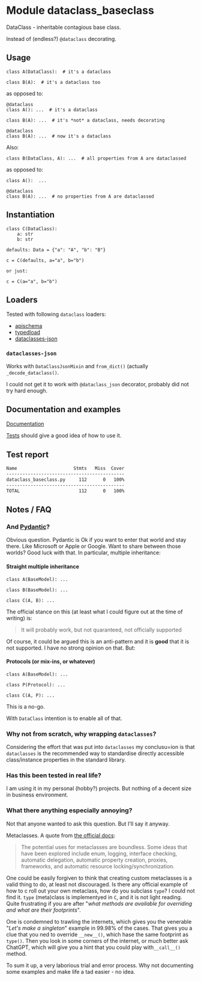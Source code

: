 # Module dataclass_baseclass

DataClass - inheritable contagious base class.

Instead of (endless?) `@dataclass` decorating.

## Usage

    class A(DataClass):  # it's a dataclass

    class B(A):  # it's a dataclass too

as opposed to:

    @dataclass
    class A(): ...  # it's a dataclass

    class B(A): ...  # it's *not* a dataclass, needs decorating

    @dataclass
    class B(A): ...  # now it's a dataclass

Also:

    class B(DataClass, A): ...  # all properties from A are dataclassed

as opposed to:

    class A():  ...

    @dataclass
    class B(A): ...  # no properties from A are dataclassed

## Instantiation

    class C(DataClass):
        a: str
        b: str

    defaults: Data = {"a": "A", "b": "B"}

    c = C(defaults, a="a", b="b")

    or just:

    c = C(a="a", b="b")

## Loaders

Tested with following `dataclass` loaders:

-   [apischema](https://wyfo.github.io/apischema/)
-   [typedload](https://ltworf.codeberg.page/typedload/)
-   [dataclasses-json](https://lidatong.github.io/dataclasses-json)

### `dataclasses-json`

Works with `DataClassJsonMixin` and `from_dict()` (actually
`_decode_dataclass()`.

I could not get it to work with `@dataclass_json` decorator, probably
did not try hard enough.

## Documentation and examples

[Documentation](https://codeberg.org/sledge/dataclass_baseclass.html)

[Tests](https://codeberg.org/sledge/dataclass-baseclass/src/branch/main/tests)
should give a good idea of how to use it.

## Test report

``` sh
Name                     Stmts   Miss  Cover
--------------------------------------------
dataclass_baseclass.py     112      0   100%
--------------------------------------------
TOTAL                      112      0   100%
```

## Notes / FAQ

### And [Pydantic](https://docs.pydantic.dev/)?

Obvious question. Pydantic is Ok if you want to enter that world and
stay there. Like Microsoft or Apple or Google. Want to share between
those worlds? Good luck with that. In particular, multiple inheritance:

#### Straight multiple inheritance

    class A(BaseModel): ...

    class B(BaseModel): ...

    class C(A, B): ...

The official stance on this (at least what I could figure out at the
time of writing) is:

> It will probably work, but not quaranteed, not officially supported

Of course, it could be argued this is an anti-pattern and it is **good**
that it is not supported. I have no strong opinion on that. But:

#### Protocols (or mix-ins, or whatever)

    class A(BaseModel): ...

    class P(Protocol): ...

    class C(A, P): ...

This is a no-go.

With `DataClass` intention is to enable all of that.

### Why not from scratch, why wrapping `dataclasses`?

Considering the effort that was put into `dataclasses` my conclusu=ion
is that `dataclasses` is the recommended way to standardise directly
accessible class/instance properties in the standard library.

### Has this been tested in real life?

I am using it in my personal (hobby?) projects. But nothing of a decent
size in business environment.

### What there anything especially annoying?

Not that anyone wanted to ask this question. But I'll say it anyway.

Metaclasses. A quote from [the official
docs](https://docs.python.org/3/reference/datamodel.html#uses-for-metaclasses):

> The potential uses for metaclasses are boundless. Some ideas that have
> been explored include enum, logging, interface checking, automatic
> delegation, automatic property creation, proxies, frameworks, and
> automatic resource locking/synchronization.

One could be easily forgiven to think that creating custom metaclasses
is a valid thing to do, at least not discouraged. Is there any official
example of how to c roll out your own metaclass, how do you subclass
`type`? I could not find it. `type` (meta)class is implementyed in `C`,
and it is not light reading. Quite frustrating if you are after "*what
methods are available for overriding and what are their footprints*".

One is condemned to trawling the internets, which gives you the
venerable "*Let's make a singleton*" example in 99.98% of the cases.
That gives you a clue that you ned to override `__new__()`, which hase
the same footprint as `type()`. Then you look in some corners of the
internet, or much better ask ChatGPT, which will give you a hint that
you could play with`__call__()` method.

To sum it up, a very laborious trial and error process. Why not
documenting some examples and make life a tad easier - no idea.

